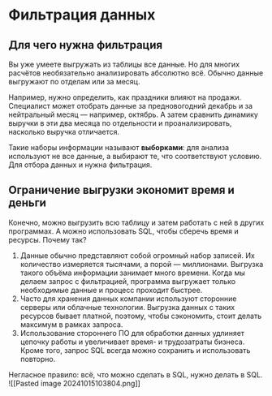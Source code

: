 # Фильтрация данных

## Для чего нужна фильтрация

Вы уже умеете выгружать из таблицы все данные. Но для многих расчётов необязательно анализировать абсолютно всё. Обычно данные выгружают по отделам или за месяц.

Например, нужно определить, как праздники влияют на продажи. Специалист может отобрать данные за предновогодний декабрь и за нейтральный месяц — например, октябрь. А затем сравнить динамику выручки в эти два месяца по отдельности и проанализировать, насколько выручка отличается.

Такие наборы информации называют **выборками**: для анализа используют не все данные, а выбирают те, что соответствуют условию. Для отбора данных и нужна фильтрация.

## Ограничение выгрузки экономит время и деньги

Конечно, можно выгрузить всю таблицу и затем работать с ней в других программах. А можно использовать SQL, чтобы сберечь время и ресурсы. Почему так?

1. Данные обычно представляют собой огромный набор записей. Их количество измеряется тысячами, а порой — миллионами. Выгрузка такого объёма информации занимает много времени. Когда мы делаем запрос с фильтрацией, программа выгружает только необходимые данные и процесс проходит быстрее.
2. Часто для хранения данных компании используют сторонние серверы или облачные технологии. Выгрузка данных с таких ресурсов бывает платной, поэтому, чтобы сэкономить, стоит делать максимум в рамках запроса.
3. Использование стороннего ПО для обработки данных удлиняет цепочку работы и увеличивает время- и трудозатраты бизнеса. Кроме того, запрос SQL всегда можно сохранить и использовать повторно.

Негласное правило: всё, что можно сделать в SQL, нужно делать в SQL.
![[Pasted image 20241015103804.png]]
